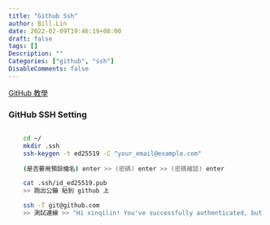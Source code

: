 ```yaml
---
title: "Github Ssh"
author: Bill.Lin
date: 2022-02-09T19:46:19+08:00
draft: false
tags: []
Description: ""
Categories: ["github", "ssh"]
DisableComments: false
---
```


<a href="https://docs.github.com/en/authentication/connecting-to-github-with-ssh/generating-a-new-ssh-key-and-adding-it-to-the-ssh-agent" alt="GitHub 教學">GitHub 教學 </a>

### GitHub SSH Setting

```zsh

    cd ~/
    mkdir .ssh 
    ssh-keygen -t ed25519 -C "your_email@example.com"
    
    (是否要用預設檔名) enter >> (密碼) enter >> (密碼確認) enter

    cat .ssh/id_ed25519.pub
    >> 跑出公鑰 貼到 github 上

    ssh -T git@github.com
    >> 測試連線 >> "Hi xinqilin! You've successfully authenticated, but GitHub does not provide shell access."

```

